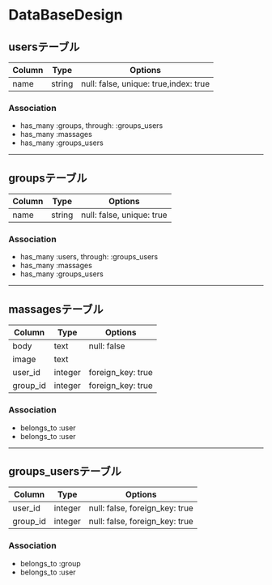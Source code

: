 # DataBaseDesign

## usersテーブル

|Column|Type|Options|
|------|----|-------|
| name | string | null: false, unique: true,index: true |

### Association
- has_many :groups, through: :groups_users
- has_many :massages
- has_many :groups_users

***

## groupsテーブル

|Column|Type|Options|
|------|----|-------|
| name | string | null: false, unique: true |

### Association
- has_many :users, through: :groups_users
- has_many :massages
- has_many :groups_users

***

## massagesテーブル

|Column|Type|Options|
|------|----|-------|
| body | text | null: false |
| image | text | |
| user_id | integer |  foreign_key: true |
| group_id | integer |  foreign_key: true |

### Association
- belongs_to :user
- belongs_to :user

***

## groups_usersテーブル

|Column|Type|Options|
|------|----|-------|
|user_id | integer | null: false, foreign_key: true |
|group_id | integer | null: false, foreign_key: true |

### Association
- belongs_to :group
- belongs_to :user